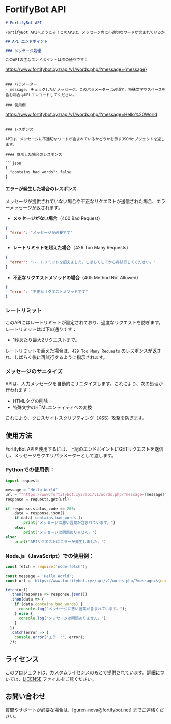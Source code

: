 # FortifyBot API

```markdown
# FortifyBot API

FortifyBot APIへようこそ！このAPIは、メッセージ内に不適切なワードが含まれているかどうかをチェックするシンプルな方法を提供します。レートリミットとメッセージのサニタイズ機能を備えており、安全に利用できます。

## API エンドポイント

### メッセージ処理

このAPIの主なエンドポイントは次の通りです：

```
https://www.fortifybot.xyz/api/v1/words.php/?message={message}
```

### パラメーター
- message: チェックしたいメッセージ。このパラメーターは必須で、特殊文字やスペースを含む場合はURLエンコードしてください。

### 使用例

```
https://www.fortifybot.xyz/api/v1/words.php/?message=Hello%20World
```

### レスポンス

APIは、メッセージに不適切なワードが含まれているかどうかを示すJSONオブジェクトを返します。

#### 成功した場合のレスポンス

```json
{
  "contains_bad_words": false
}
```

#### エラーが発生した場合のレスポンス

メッセージが提供されていない場合や不正なリクエストが送信された場合、エラーメッセージが返されます。

- **メッセージがない場合**（400 Bad Request）

```json
{
  "error": "メッセージが必要です"
}
```

- **レートリミットを超えた場合**（429 Too Many Requests）

```json
{
  "error": "レートリミットを超えました。しばらくしてから再試行してください。"
}
```

- **不正なリクエストメソッドの場合**（405 Method Not Allowed）

```json
{
  "error": "不正なリクエストメソッドです"
}
```

### レートリミット

このAPIにはレートリミットが設定されており、過度なリクエストを防ぎます。レートリミットは以下の通りです：

- 1秒あたり最大2リクエストまで。

レートリミットを超えた場合は、`429 Too Many Requests` のレスポンスが返され、しばらく後に再試行するように指示されます。

### メッセージのサニタイズ

APIは、入力メッセージを自動的にサニタイズします。これにより、次の処理が行われます：

- HTMLタグの削除
- 特殊文字のHTMLエンティティへの変換

これにより、クロスサイトスクリプティング（XSS）攻撃を防ぎます。

## 使用方法

FortifyBot APIを使用するには、上記のエンドポイントにGETリクエストを送信し、メッセージをクエリパラメーターとして渡します。

### Pythonでの使用例：

```python
import requests

message = "Hello World"
url = f"https://www.fortifybot.xyz/api/v1/words.php/?message={message}"
response = requests.get(url)

if response.status_code == 200:
    data = response.json()
    if data['contains_bad_words']:
        print("メッセージに悪い言葉が含まれています。")
    else:
        print("メッセージは問題ありません。")
else:
    print("APIリクエストにエラーが発生しました。")
```

### Node.js（JavaScript）での使用例：

```javascript
const fetch = require('node-fetch');

const message = 'Hello World';
const url = `https://www.fortifybot.xyz/api/v1/words.php/?message=${encodeURIComponent(message)}`;

fetch(url)
  .then(response => response.json())
  .then(data => {
    if (data.contains_bad_words) {
      console.log("メッセージに悪い言葉が含まれています。");
    } else {
      console.log("メッセージは問題ありません。");
    }
  })
  .catch(error => {
    console.error('エラー:', error);
  });
```

## ライセンス

このプロジェクトは、カスタムライセンスのもとで提供されています。詳細については、[LICENSE](./LICENSE) ファイルをご覧ください。

## お問い合わせ

質問やサポートが必要な場合は、[guren-nova@fortifybot.net] までご連絡ください。
